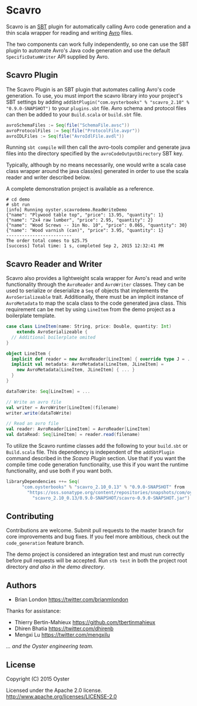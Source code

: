 # Scavro

Scavro is an [SBT](http://www.scala-sbt.org/) plugin for automatically calling
Avro code generation and a thin scala wrapper for reading and writing
[Avro](http://avro.apache.org/) files.

The two components can work fully independently, so one can use the SBT plugin
to automate Avro's Java code generation and use the default
`SpecificDatumWriter` API supplied by Avro.


## Scavro Plugin

The Scavro Plugin is an SBT plugin that automates calling Avro's code 
generation.  To use, you must import the scavro library into your project's SBT
settings by adding 
`addSbtPlugin("com.oysterbooks" % "scavro_2.10" % "0.9.0-SNAPSHOT")` to your
`plugins.sbt` file.   Avro schema and protocol files can then be added to your
`Build.scala` or `build.sbt` file.

```scala
avroSchemaFiles := Seq(file("SchemaFile.avsc"))
avroProtocolFiles := Seq(file("ProtocolFile.avpr"))
avroIDLFiles := Seq(file("AvroIdlFile.avdl"))
```

Running `sbt compile` will then call the avro-tools compiler and generate java
files into the directory specified by the `avroCodeOutputDirectory` SBT key.

Typically, although by no means necessarily, one would write a scala case class 
wrapper around the java class(es) generated in order to use the scala reader and
writer described below.

A complete demonstration project is available as a reference. 

    # cd demo
    # sbt run
    [info] Running oyster.scavrodemo.ReadWriteDemo
    {"name": "Plywood table top", "price": 13.95, "quantity": 1}
    {"name": "2x4 raw lumber", "price": 2.95, "quantity": 2}
    {"name": "Wood Screws -- 3in No. 10", "price": 0.065, "quantity": 30}
    {"name": "Wood varnish (can)", "price": 3.95, "quantity": 1}
    -------------------------
    The order total comes to $25.75
    [success] Total time: 1 s, completed Sep 2, 2015 12:32:41 PM


## Scavro Reader and Writer

Scavro also provides a lightweight scala wrapper for Avro's read and write
functionality through the `AvroReader` and `AvroWriter` classes.  They can be
used to serialize or deserialize a `Seq` of objects that implements the
`AvroSerializeable` trait.  Additionally, there must be an implicit instance of
`AvroMetadata` to map the scala class to the code generated java class.  This
requirement can be met by using `LineItem` from the demo project as a
boilerplate template.

```scala
case class LineItem(name: String, price: Double, quantity: Int) 
    extends AvroSerializeable {
  // Additional boilerplate omited
}

object LineItem {
  implicit def reader = new AvroReader[LineItem] { override type J = ... }
  implicit val metadata: AvroMetadata[LineItem, JLineItem] = 
    new AvroMetadata[LineItem, JLineItem] { ... }
  }
}

dataToWrite: Seq[LineItem] = ...

// Write an avro file
val writer = AvroWriter[LineItem](filename)
writer.write(dataToWrite)

// Read an avro file
val reader: AvroReader[LineItem] = AvroReader[LineItem]
val dataRead: Seq[LineItem] = reader.read(filename)
```

To utilize the Scavro runtime classes add the following to your `build.sbt` or
`Build.scala` file.  This dependency is independent of the `addSbtPlugin`
command described in the _Scavro Plugin_ section.  Use that if you want the
compile time code generation functionality, use this if you want the runtime
functionality, and use both if you want both.

```scala
libraryDependencies ++= Seq(
      "com.oysterbooks" % "scavro_2.10_0.13" % "0.9.0-SNAPSHOT" from 
        "https://oss.sonatype.org/content/repositories/snapshots/com/oysterbooks/" +
          "scavro_2.10_0.13/0.9.0-SNAPSHOT/scavro-0.9.0-SNAPSHOT.jar")
```


## Contributing

Contributions are welcome.  Submit pull requests to the master branch for core 
improvements and bug fixes.  If you feel more ambitious, check out the 
`code_generation` feature branch.

The demo project is considered an integration test and must run correctly before
pull requests will be accepted.  Run `stb test` in both the project root
directory *and also in the demo directory*.


## Authors

* Brian London <https://twitter.com/brianmlondon>

Thanks for assistance:

* Thierry Bertin-Mahieux <https://github.com/tbertinmahieux>
* Dhiren Bhatia <https://twitter.com/dhirenb>
* Mengxi Lu <https://twitter.com/mengxilu>

*... and the Oyster engineering team.*


## License

Copyright (C) 2015 Oyster

Licensed under the Apache 2.0 license. 
http://www.apache.org/licenses/LICENSE-2.0
